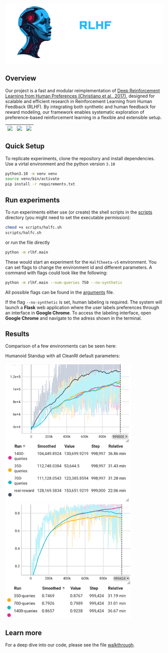 <p align="center" style="margin-top: -20px;"> 
  <img src="readme_images/Brain Tech (3).png" alt="Projekt-Logo" width="700">
</p>

## Overview

Our project is a fast and modular reimplementation of [Deep Reinforcement Learning from Human Preferences (Christiano et al., 2017)](https://arxiv.org/abs/1706.03741), designed for scalable and efficient research in Reinforcement Learning from Human Feedback (RLHF). 
By integrating both synthetic and human feedback for reward modeling, our framework enables systematic exploration of preference-based reinforcement learning in a flexible and extensible setup.



| ![](readme_images/HU-ezgif.com-crop.gif) | ![](readme_images/Spider-ezgif.com-crop.gif) | ![](readme_images/Cheetah-ezgif.com-crop.gif) |
|----------------------------|-------------------------------|-------------------------------|



## Quick Setup

To replicate experiments, clone the repository and install dependencies.
Use a virtal environment and the python version `3.10`

```bash
python3.10 -m venv venv
source venv/bin/activate
pip install -r requirements.txt
```

## Run experiments
To run experiments either use (or create) the shell scripts in the [scripts](./rlhf/scripts/) directory (you might need to set the executable permission):
```bash
chmod +x scripts/halfc.sh
scripts/halfc.sh
```

or run the file directly

```bash
python -m rlhf.main
```

These would start an experiment for the `HalfCheeta-v5` environment.
You can set flags to change the environment id and different parameters.
A command with flags could look like the following:
```bash
python -m rlhf.main --num-queries 750 --no-synthetic
```
All possible flags can be found in the [arguments](./rlhf/configs/arguments.py) file.

If the flag `--no-synthetic` is set, human labeling is required. The system will launch a **Flask** web application where the user labels preferences through an interface in **Google Chrome**.
To access the labeling interface, open **Google Chrome** and navigate to the adress shown in the terminal.

## Results
Comparison of a few environments can be seen here:

Humanoid Standup with all CleanRl default parameters:

<img src="./readme_images/stats/episodicRHs.png" alt="Humanoid Standup - Episodic RHs" width="400"><img src="./readme_images/stats/pearsonHs.png" alt="Humanoid Standup - Pearson Hs" width="400">

## Learn more
For a deep dive into our code, please see the file [walkthrough](./walkthrough.md).
